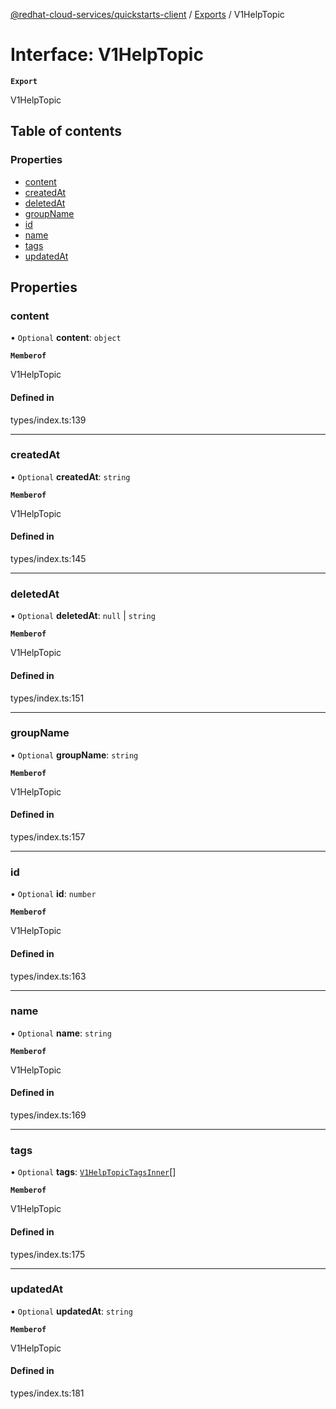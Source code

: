 [@redhat-cloud-services/quickstarts-client](../README.md) / [Exports](../modules.md) / V1HelpTopic

# Interface: V1HelpTopic

**`Export`**

V1HelpTopic

## Table of contents

### Properties

- [content](V1HelpTopic.md#content)
- [createdAt](V1HelpTopic.md#createdat)
- [deletedAt](V1HelpTopic.md#deletedat)
- [groupName](V1HelpTopic.md#groupname)
- [id](V1HelpTopic.md#id)
- [name](V1HelpTopic.md#name)
- [tags](V1HelpTopic.md#tags)
- [updatedAt](V1HelpTopic.md#updatedat)

## Properties

### content

• `Optional` **content**: `object`

**`Memberof`**

V1HelpTopic

#### Defined in

types/index.ts:139

___

### createdAt

• `Optional` **createdAt**: `string`

**`Memberof`**

V1HelpTopic

#### Defined in

types/index.ts:145

___

### deletedAt

• `Optional` **deletedAt**: ``null`` \| `string`

**`Memberof`**

V1HelpTopic

#### Defined in

types/index.ts:151

___

### groupName

• `Optional` **groupName**: `string`

**`Memberof`**

V1HelpTopic

#### Defined in

types/index.ts:157

___

### id

• `Optional` **id**: `number`

**`Memberof`**

V1HelpTopic

#### Defined in

types/index.ts:163

___

### name

• `Optional` **name**: `string`

**`Memberof`**

V1HelpTopic

#### Defined in

types/index.ts:169

___

### tags

• `Optional` **tags**: [`V1HelpTopicTagsInner`](V1HelpTopicTagsInner.md)[]

**`Memberof`**

V1HelpTopic

#### Defined in

types/index.ts:175

___

### updatedAt

• `Optional` **updatedAt**: `string`

**`Memberof`**

V1HelpTopic

#### Defined in

types/index.ts:181
